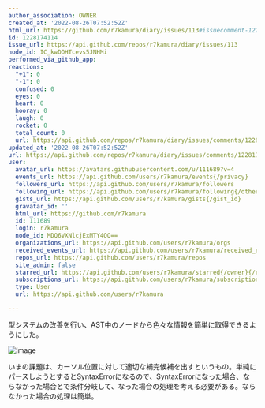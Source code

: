 ```yaml
---
author_association: OWNER
created_at: '2022-08-26T07:52:52Z'
html_url: https://github.com/r7kamura/diary/issues/113#issuecomment-1228174114
id: 1228174114
issue_url: https://api.github.com/repos/r7kamura/diary/issues/113
node_id: IC_kwDOHTcevs5JNHMi
performed_via_github_app: 
reactions:
  "+1": 0
  "-1": 0
  confused: 0
  eyes: 0
  heart: 0
  hooray: 0
  laugh: 0
  rocket: 0
  total_count: 0
  url: https://api.github.com/repos/r7kamura/diary/issues/comments/1228174114/reactions
updated_at: '2022-08-26T07:52:52Z'
url: https://api.github.com/repos/r7kamura/diary/issues/comments/1228174114
user:
  avatar_url: https://avatars.githubusercontent.com/u/111689?v=4
  events_url: https://api.github.com/users/r7kamura/events{/privacy}
  followers_url: https://api.github.com/users/r7kamura/followers
  following_url: https://api.github.com/users/r7kamura/following{/other_user}
  gists_url: https://api.github.com/users/r7kamura/gists{/gist_id}
  gravatar_id: ''
  html_url: https://github.com/r7kamura
  id: 111689
  login: r7kamura
  node_id: MDQ6VXNlcjExMTY4OQ==
  organizations_url: https://api.github.com/users/r7kamura/orgs
  received_events_url: https://api.github.com/users/r7kamura/received_events
  repos_url: https://api.github.com/users/r7kamura/repos
  site_admin: false
  starred_url: https://api.github.com/users/r7kamura/starred{/owner}{/repo}
  subscriptions_url: https://api.github.com/users/r7kamura/subscriptions
  type: User
  url: https://api.github.com/users/r7kamura

---
```

型システムの改善を行い、AST中のノードから色々な情報を簡単に取得できるようにした。

![image](https://user-images.githubusercontent.com/111689/186851471-85d08fba-bd47-4d9f-ad63-15e363b9104e.png)

いまの課題は、カーソル位置に対して適切な補完候補を出すというもの。単純にパースしようとするとSyntaxErrorになるので、SyntaxErrorになった場合、ならなかった場合とで条件分岐して、なった場合の処理を考える必要がある。ならなかった場合の処理は簡単。